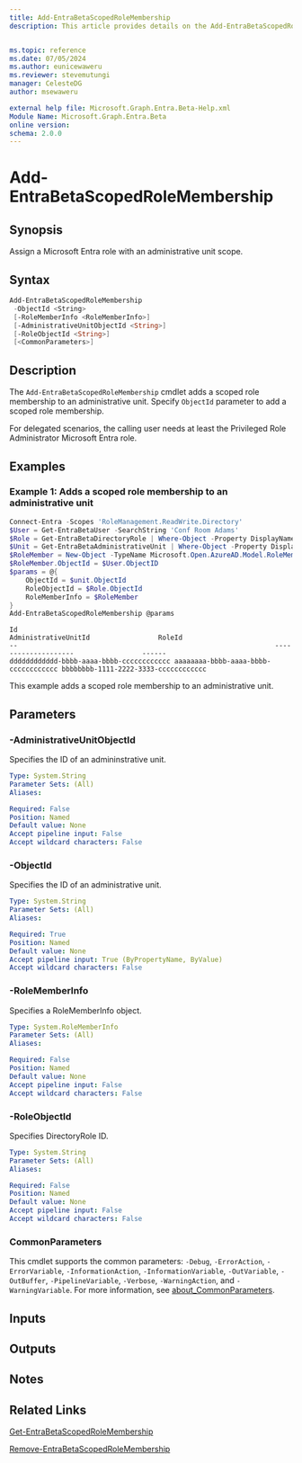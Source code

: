 ```yaml
---
title: Add-EntraBetaScopedRoleMembership
description: This article provides details on the Add-EntraBetaScopedRoleMembership command.


ms.topic: reference
ms.date: 07/05/2024
ms.author: eunicewaweru
ms.reviewer: stevemutungi
manager: CelesteDG
author: msewaweru

external help file: Microsoft.Graph.Entra.Beta-Help.xml
Module Name: Microsoft.Graph.Entra.Beta
online version:
schema: 2.0.0
---
```


# Add-EntraBetaScopedRoleMembership

## Synopsis

Assign a Microsoft Entra role with an administrative unit scope.

## Syntax

```powershell
Add-EntraBetaScopedRoleMembership 
 -ObjectId <String> 
 [-RoleMemberInfo <RoleMemberInfo>]
 [-AdministrativeUnitObjectId <String>] 
 [-RoleObjectId <String>] 
 [<CommonParameters>]
```

## Description

The `Add-EntraBetaScopedRoleMembership` cmdlet adds a scoped role membership to an administrative unit. Specify `ObjectId` parameter to add a scoped role membership.

For delegated scenarios, the calling user needs at least the Privileged Role Administrator Microsoft Entra role.

## Examples

### Example 1: Adds a scoped role membership to an administrative unit

```powershell
Connect-Entra -Scopes 'RoleManagement.ReadWrite.Directory'
$User = Get-EntraBetaUser -SearchString 'Conf Room Adams'
$Role = Get-EntraBetaDirectoryRole | Where-Object -Property DisplayName -EQ -Value 'User Administrator'
$Unit = Get-EntraBetaAdministrativeUnit | Where-Object -Property DisplayName -Eq -Value 'NewUnit'
$RoleMember = New-Object -TypeName Microsoft.Open.AzureAD.Model.RoleMemberInfo
$RoleMember.ObjectId = $User.ObjectID
$params = @{
    ObjectId = $unit.ObjectId
    RoleObjectId = $Role.ObjectId
    RoleMemberInfo = $RoleMember
}
Add-EntraBetaScopedRoleMembership @params
```

```Output
Id                                                                AdministrativeUnitId                 RoleId
--                                                                --------------------                 ------
dddddddddddd-bbbb-aaaa-bbbb-cccccccccccc aaaaaaaa-bbbb-aaaa-bbbb-cccccccccccc bbbbbbbb-1111-2222-3333-cccccccccccc
```

This example adds a scoped role membership to an administrative unit.

## Parameters

### -AdministrativeUnitObjectId

Specifies the ID of an admininstrative unit.

```yaml
Type: System.String
Parameter Sets: (All)
Aliases:

Required: False
Position: Named
Default value: None
Accept pipeline input: False
Accept wildcard characters: False
```

### -ObjectId

Specifies the ID of an administrative unit.

```yaml
Type: System.String
Parameter Sets: (All)
Aliases:

Required: True
Position: Named
Default value: None
Accept pipeline input: True (ByPropertyName, ByValue)
Accept wildcard characters: False
```

### -RoleMemberInfo

Specifies a RoleMemberInfo object.

```yaml
Type: System.RoleMemberInfo
Parameter Sets: (All)
Aliases:

Required: False
Position: Named
Default value: None
Accept pipeline input: False
Accept wildcard characters: False
```

### -RoleObjectId

Specifies DirectoryRole ID.

```yaml
Type: System.String
Parameter Sets: (All)
Aliases:

Required: False
Position: Named
Default value: None
Accept pipeline input: False
Accept wildcard characters: False
```

### CommonParameters

This cmdlet supports the common parameters: `-Debug`, `-ErrorAction`, `-ErrorVariable`, `-InformationAction`, `-InformationVariable`, `-OutVariable`, `-OutBuffer`, `-PipelineVariable`, `-Verbose`, `-WarningAction`, and `-WarningVariable`. For more information, see [about_CommonParameters](https://go.microsoft.com/fwlink/?LinkID=113216).

## Inputs

## Outputs

## Notes

## Related Links

[Get-EntraBetaScopedRoleMembership](Get-EntraBetaScopedRoleMembership.md)

[Remove-EntraBetaScopedRoleMembership](Remove-EntraBetaScopedRoleMembership.md)
